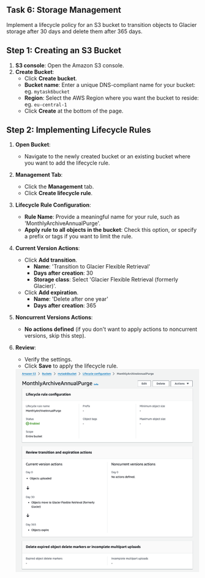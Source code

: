 ## Task 6: Storage Management
Implement a lifecycle policy for an S3 bucket to transition objects to Glacier storage after 30 days and delete them after 365 days.

## Step 1: Creating an S3 Bucket

1. **S3 console**: Open the Amazon S3 console.
2. **Create Bucket**:
   - Click **Create bucket**.
   - **Bucket name**: Enter a unique DNS-compliant name for your bucket: eg. `mytask6bucket`
   - **Region**: Select the AWS Region where you want the bucket to reside: eg. `eu-central-1`
   - Click **Create** at the bottom of the page.

## Step 2: Implementing Lifecycle Rules

1. **Open Bucket**:
   - Navigate to the newly created bucket or an existing bucket where you want to add the lifecycle rule.
2. **Management Tab**:
   - Click the **Management** tab.
   - Click **Create lifecycle rule**.
3. **Lifecycle Rule Configuration**:
   - **Rule Name**: Provide a meaningful name for your rule, such as 'MonthlyArchiveAnnualPurge'.
   - **Apply rule to all objects in the bucket**: Check this option, or specify a prefix or tags if you want to limit the rule.
4. **Current Version Actions**:
   - Click **Add transition**.
     - **Name**: 'Transition to Glacier Flexible Retrieval'
     - **Days after creation**: 30
     - **Storage class**: Select 'Glacier Flexible Retrieval (formerly Glacier)'.
   - Click **Add expiration**.
     - **Name**: 'Delete after one year'
     - **Days after creation**: 365
5. **Noncurrent Versions Actions**:
   - **No actions defined** (if you don't want to apply actions to noncurrent versions, skip this step).
6. **Review**:
   - Verify the settings.
   - Click **Save** to apply the lifecycle rule.


   <img src="img/Task6_img1.png" alt="Example Image" width="600">